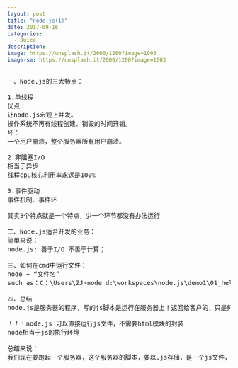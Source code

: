 ```yaml
---
layout: post
title: "node.js(1)"
date: 2017-09-16
categories:
  - Juice
description: 
image: https://unsplash.it/2000/1200?image=1003
image-sm: https://unsplash.it/2000/1200?image=1003
---
```


<pre>
一、Node.js的三大特点：

1.单线程
优点：
让node.js宏观上并发。
操作系统不再有线程创建、销毁的时间开销。
坏：
一个用户崩溃，整个服务器所有用户崩溃。

2.非阻塞I/O
相当于异步
线程cpu核心利用率永远是100%

3.事件驱动
事件机制、事件环

其实3个特点就是一个特点，少一个环节都没有办法运行

二、Node.js适合开发的业务：
简单来说：
node.js: 善于I/O 不善于计算；

三、如何在cmd中运行文件：
node + “文件名”
such as：C：\Users\ZJ>node d:\workspaces\node.js\demo1\01_helloWorld.js

四、总结
node.js是服务器的程序，写的js脚本是运行在服务器上！返回给客户的，只是纯html语句（重点提醒）

！！！node.js 可以直接运行js文件，不需要html模块的封装
node相当于js的执行环境

总结来说：
我们现在要跑起一个服务器，这个服务器的脚本，要以.js存储，是一个js文件，用node命令运行这个js文件罢了。
</pre>
